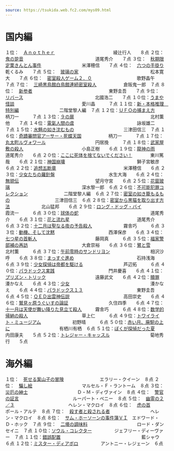 ```yaml
---
source: https://tsukida.web.fc2.com/mys09.html
---
```


# 国内編

１位：　[Ａｎｏｔｈｅｒ](https://tsukida.web.fc2.com/1001.html#100109)　　　　　　　　　　　　　綾辻行人　　８点
２位：　[鬼の跫音](https://tsukida.web.fc2.com/0905.html#090501)　　　　　　　　　　　　　　　　道尾秀介　　７点
３位：　[秋期限定栗きんとん事件](https://tsukida.web.fc2.com/0903.html#090306)　　　　　　　　　米澤穂信　　７点
４位：　[六つの手掛り](https://tsukida.web.fc2.com/0906.html#090602)　　　　　　　　　　　　　　乾くるみ　　７点
５位：　[玻璃の家](https://tsukida.web.fc2.com/0904.html#090404)　　　　　　　　　　　　　　　　松本寛大　　７点
６位：　[密室殺人ゲーム２．０](https://tsukida.web.fc2.com/0910.html#091001)　　　　　　　　　　歌野晶午　　７点
７位：　[三崎黒鳥館白鳥館連続密室殺人](https://tsukida.web.fc2.com/0912.html#091207)　　　　　　倉阪鬼一郎　７点
８位：　[新参者](https://tsukida.web.fc2.com/1002.html#100206)　　　　　　　　　　　　　　　　　東野圭吾　　７点
９位：　[リバース](https://tsukida.web.fc2.com/0906.html#090607)　　　　　　　　　　　　　　　　北國浩二　　７点
１０位：[うまや怪談](https://tsukida.web.fc2.com/0911.html)　　　　　　　　　　　　　　　愛川晶　　　７点
１１位：[新・本格推理　特別編](https://tsukida.web.fc2.com/0904.html)　　　　　　　　　二階堂黎人編　７点
１２位：[ＵＦＯの捕まえ方](https://tsukida.web.fc2.com/0904.html#090403)　　　　　　　　　　　　柄刀一　　　７点
１３位：[９の扉](https://tsukida.web.fc2.com/0910.html)　　　　　　　　　　　　　　　　　北村薫他　　７点
１４位：[電氣人間の虞](https://tsukida.web.fc2.com/0911.html#091102)　　　　　　　　　　　　　　詠坂雄二　　７点
１５位：[水魑の如き沈むもの](https://tsukida.web.fc2.com/0912.html#091203)　　　　　　　　　　　三津田信三　７点
１６位：[奇蹟審問官アーサー・死蝶天国](https://tsukida.web.fc2.com/0907.html#090706)　　　　　　柄刀一　　　７点
１７位：[丸太町ルヴォワール](https://tsukida.web.fc2.com/0912.html#091202)　　　　　　　　　　　円居挽　　　７点
１８位：[武家屋敷の殺人](https://tsukida.web.fc2.com/0912.html#091204)　　　　　　　　　　　　　小島正樹　　６点
１９位：[龍神の雨](https://tsukida.web.fc2.com/0907.html#090707)　　　　　　　　　　　　　　　　道尾秀介　　６点
２０位：[ここに死体を捨てないでください！](https://tsukida.web.fc2.com/0909.html#090906)　　　　東川篤哉　　６点
２１位：[神国崩壊](https://tsukida.web.fc2.com/0905.html#090510)　　　　　　　　　　　　　　　　獅子宮敏彦　６点
２２位：[追想五断章](https://tsukida.web.fc2.com/0910.html#091007)　　　　　　　　　　　　　　　米澤穂信　　６点
２３位：[少女たちの羅針盤](https://tsukida.web.fc2.com/0907.html#090703)　　　　　　　　　　　　水生大海　　６点
２４位：[無貌伝](https://tsukida.web.fc2.com/0903.html#090301)　　　　　　　　　　　　　　　　　望月守宮　　６点
２５位：[花窗玻璃](https://tsukida.web.fc2.com/0910.html#091008)　　　　　　　　　　　　　　　　深水黎一郎　６点
２６位：[不可能犯罪コレクション](https://tsukida.web.fc2.com/0906.html#090608)　　　　　　　　二階堂黎人編　６点
２７位：[密室の如き籠もるもの](https://tsukida.web.fc2.com/0907.html#090702)　　　　　　　　　　三津田信三　６点
２８位：[密室から黒猫を取り出す方法](https://tsukida.web.fc2.com/0911.html#091105)　　　　　　　北山猛邦　　６点
２９位：[ロング・ドッグ・バイ](https://tsukida.web.fc2.com/0905.html#090504)　　　　　　　　　　霞流一　　　６点
３０位：[球体の蛇](https://tsukida.web.fc2.com/1002.html)　　　　　　　　　　　　　　　　道尾秀介　　６点
３１位：[花と流れ星](https://tsukida.web.fc2.com/0912.html#091206)　　　　　　　　　　　　　　　道尾秀介　　６点
３２位：[十二月は聖なる夜の予告殺人](https://tsukida.web.fc2.com/1001.html)　　　　　　　霧舎巧　　　６点
３３位：[動機、そして沈黙](https://tsukida.web.fc2.com/0910.html#091002)　　　　　　　　　　　　西澤保彦　　６点
３４位：[七つ星の首斬人](https://tsukida.web.fc2.com/0908.html#090802)　　　　　　　　　　　　　藤岡真　　　６点
３５位：[福家警部補の再訪](https://tsukida.web.fc2.com/0907.html#090709)　　　　　　　　　　　　大倉崇裕　　６点
３６位：[鷺と雪](https://tsukida.web.fc2.com/0906.html#090605)　　　　　　　　　　　　　　　　　北村薫　　　６点
３７位：[午前零時のサンドリヨン](https://tsukida.web.fc2.com/1001.html#100102)　　　　　　　　　相沢沙呼　　６点
３８位：[まっすぐ進め](https://tsukida.web.fc2.com/0907.html#090708)　　　　　　　　　　　　　　石持浅海　　６点
３９位：[少女探偵は帝都を駆ける](https://tsukida.web.fc2.com/0911.html#091106)　　　　　　　　　芦辺拓　　　６点
４０位：[パラドックス実践](https://tsukida.web.fc2.com/0907.html)　　　　　　　　　　　　門井慶喜　　６点
４１位：[プリズン・トリック](https://tsukida.web.fc2.com/1005.html#100503)　　　　　　　　　　　遠藤武文　　６点
４２位：[贖罪](https://tsukida.web.fc2.com/0908.html)　　　　　　　　　　　　　　　　　　湊かなえ　　６点
４３位：[少女](https://tsukida.web.fc2.com/0905.html#090502)　　　　　　　　　　　　　　　　　　湊かなえ　　６点
４４位：[パラドックス１３](https://tsukida.web.fc2.com/0906.html#090601)　　　　　　　　　　　　東野圭吾　　６点
４５位：[ＱＥＤ出雲神伝説](https://tsukida.web.fc2.com/1001.html#100104)　　　　　　　　　　　　高田崇史　　６点
４６位：[鷲見ヶ原うぐいすの論証](https://tsukida.web.fc2.com/0911.html#091104)　　　　　　　　　久住四季　　６点
４７位：[十一月は天使が舞い降りた見立て殺人](https://tsukida.web.fc2.com/1001.html)　　　霧舎巧　　　６点
４８位：[数学的帰納の殺人](https://tsukida.web.fc2.com/0907.html#090704)　　　　　　　　　　　　草上仁　　　６点
４９位：[トワイライト・ミュージアム](https://tsukida.web.fc2.com/0907.html#090705)　　　　　　　初野晴　　　６点
５０位：[赤い月、廃駅の上に](https://tsukida.web.fc2.com/0905.html#090503)　　　　　　　　　　　有栖川有栖　６点
５１位：[ぼくが探偵だった夏](https://tsukida.web.fc2.com/1001.html#100107)　　　　　　　　　　　内田康夫　　５点
５２位：[トレジャー・キャッスル](https://tsukida.web.fc2.com/0905.html#090505)　　　　　　　　　菊地秀行　　５点
　

# 海外編

１位：　[死せる案山子の冒険](https://tsukida.web.fc2.com/0904.html#090405)　　　　　　　　エラリー・クイーン　８点
２位：　[騙し絵](https://tsukida.web.fc2.com/0912.html#091205)　　　　　　　　　　　マルセル・Ｆ・ラントーム　８点
３位：　[災厄の紳士](https://tsukida.web.fc2.com/0910.html#091005)　　　　　　　　　　　Ｄ・Ｍ・ディヴァイン　８点
４位：　[警官の証言](https://tsukida.web.fc2.com/1003.html#100308)　　　　　　　　　　　　ルーパート・ペニー　８点
５位：　[幽霊の２／３](https://tsukida.web.fc2.com/0910.html#091003)　　　　　　　　　　　　ヘレン・マクロイ　８点
６位：　[虎の首](https://tsukida.web.fc2.com/0902.html)　　　　　　　　　　　　　　　　ポール・アルテ　８点
７位：　[殺す者と殺される者](https://tsukida.web.fc2.com/1001.html#100106)　　　　　　　　　ヘレン・マクロイ　８点
８位：　[サム・ホーソーンの事件簿ＶＩ](https://tsukida.web.fc2.com/0912.html#091201)　エドワード・Ｄ・ホック　７点
９位：　[二壜の調味料](https://tsukida.web.fc2.com/0904.html#090401)　　　　　　　　　　　ロード・ダンセイニ　７点
１０位：[ソウル・コレクター](https://tsukida.web.fc2.com/1002.html#100202)　　　　　ジェフリー・ディーヴァー　７点
１１位：[錯誤配置](https://tsukida.web.fc2.com/0910.html#091004)　　　　　　　　　　　　　　　　　　藍シャウ　６点
１２位：[ミスター・ディアボロ](https://tsukida.web.fc2.com/0910.html#091006)　　　　　アントニー・レジェーン　６点

